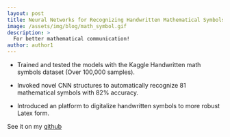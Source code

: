 ```yaml
---
layout: post
title: Neural Networks for Recognizing Handwritten Mathematical Symbols
image: /assets/img/blog/math_symbol.gif
description: >
  For better mathematical communication!
author: author1
---
```


* Trained and tested the models with the Kaggle Handwritten math symbols dataset (Over 100,000 samples).

* Invoked novel CNN structures to automatically recognize 81 mathematical symbols with 82% accuracy.

* Introduced an platform to digitalize handwritten symbols to more robust Latex form.

See it on my [github](https://github.com/XuhuiZhou/Capstone-machine-learning)
